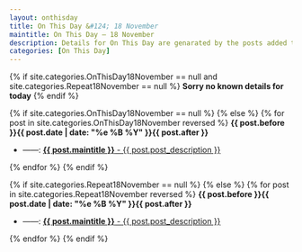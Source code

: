 ```yaml
---
layout: onthisday
title: On This Day &#124; 18 November
maintitle: On This Day — 18 November
description: Details for On This Day are genarated by the posts added to the website so the content is subject to changes/updates over time.
categories: [On This Day]
---
```


{% if site.categories.OnThisDay18November == null and site.categories.Repeat18November == null %}
<strong>Sorry no known details for today</strong>
{% endif %}

{% if site.categories.OnThisDay18November == null %}
{% else %}
{% for post in site.categories.OnThisDay18November reversed %}
<strong>{{ post.before }}{{ post.date | date: "%e %B %Y" }}{{ post.after }}</strong>
<ul>
<li> ——: <a href="{{ post.url }}"><strong>{{ post.maintitle }}</strong> - {{ post.post_description }}</a></li>
</ul>
{% endfor %}
{% endif %}

{% if site.categories.Repeat18November == null %}
{% else %}
{% for post in site.categories.Repeat18November reversed %}
<strong>{{ post.before }}{{ post.date | date: "%e %B %Y" }}{{ post.after }}</strong>
<ul>
<li> ——: <a href="{{ post.url }}"><strong>{{ post.maintitle }}</strong> - {{ post.post_description }}</a></li>
</ul>
{% endfor %}
{% endif %}
